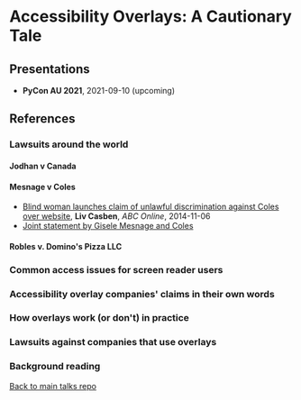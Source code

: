 # Accessibility Overlays: A Cautionary Tale

## Presentations

- **PyCon AU 2021**, 2021-09-10 (upcoming)

## References

### Lawsuits around the world

#### Jodhan v Canada

#### Mesnage v Coles
* [Blind woman launches claim of unlawful discrimination against Coles over website](https://www.abc.net.au/news/2014-11-05/blind-woman-launches-court-action-against-coles-over-its-website/5869874?nw=0), **Liv Casben**, *ABC Online*, 2014-11-06
* [Joint statement by Gisele Mesnage and Coles](http://www.medianet.com.au/releases/release-details/?id=821518)

#### Robles v. Domino's Pizza LLC

### Common access issues for screen reader users

### Accessibility overlay companies' claims in their own words

### How overlays work (or don't) in practice

### Lawsuits against companies that use overlays

### Background reading

[Back to main talks repo](https://github.com/lisushka/talks)
